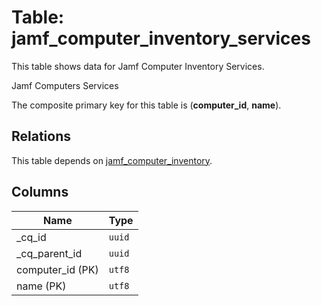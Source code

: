 # Table: jamf_computer_inventory_services

This table shows data for Jamf Computer Inventory Services.

Jamf Computers Services

The composite primary key for this table is (**computer_id**, **name**).

## Relations

This table depends on [jamf_computer_inventory](jamf_computer_inventory.md).

## Columns

| Name          | Type          |
| ------------- | ------------- |
|_cq_id|`uuid`|
|_cq_parent_id|`uuid`|
|computer_id (PK)|`utf8`|
|name (PK)|`utf8`|